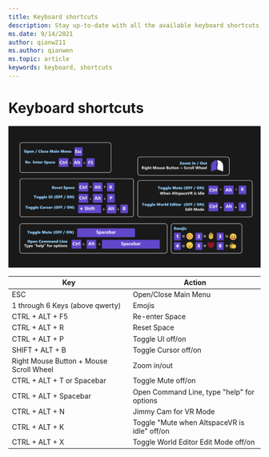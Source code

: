```yaml
---
title: Keyboard shortcuts
description: Stay up-to-date with all the available keyboard shortcuts and actions the AltspaceVR application supports.
ms.date: 9/14/2021
author: qianw211
ms.author: qianwen
ms.topic: article
keywords: keyboard, shortcuts
---
```


# Keyboard shortcuts

![Keyboard shortcuts](images\keyboard-shortcuts.svg)

| Key | Action |
|---|---|
| ESC | Open/Close Main Menu |
| 1 through 6 Keys (above qwerty) | Emojis |
| CTRL + ALT + F5 | Re-enter Space |
| CTRL + ALT + R | Reset Space |
| CTRL + ALT + P | Toggle UI off/on |
| SHIFT + ALT + B | Toggle Cursor off/on |
| Right Mouse Button + Mouse Scroll Wheel | Zoom in/out |
| CTRL + ALT + T or Spacebar | Toggle Mute off/on |
| CTRL + ALT + Spacebar | Open Command Line, type "help" for options |
| CTRL + ALT + N | Jimmy Cam for VR Mode |
| CTRL + ALT + K | Toggle "Mute when AltspaceVR is idle" off/on |
| CTRL + ALT + X | Toggle World Editor Edit Mode off/on |